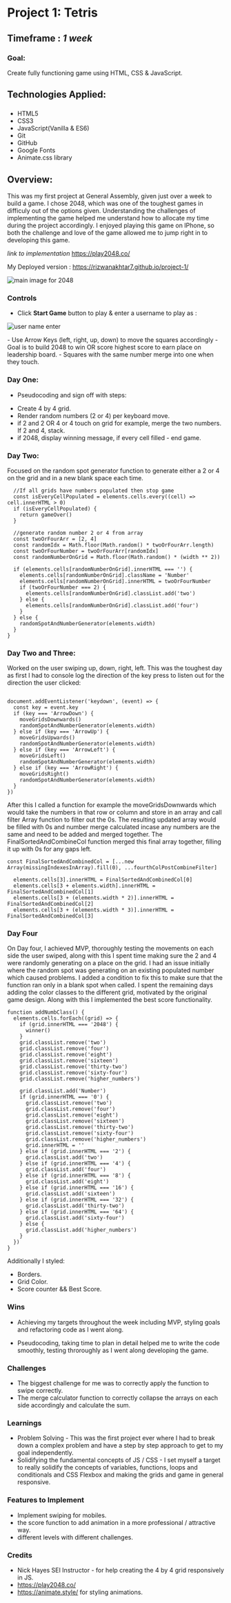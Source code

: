 # Project 1: Tetris
## Timeframe : *1 week*
### Goal: 

Create fully functioning game using HTML, CSS & JavaScript. 

## Technologies Applied:
### 
- HTML5
- CSS3
- JavaScript(Vanilla & ES6)
- Git
- GitHub
- Google Fonts
- Animate.css library

## Overview:
This was my first project at General Assembly, given just over a week to build a game. I chose 2048, which was one of the toughest games in difficuly out of the options given. Understanding the challenges of implementing the game helped me understand how to allocate my time during the project accordingly. I enjoyed playing this game on IPhone, so both the challenge and love of the game allowed me to jump right in to developing this game.


*link to implementation*
https://play2048.co/

My Deployed version : https://rizwanakhtar7.github.io/project-1/

<p>
<img src="images/main-image.png" alt="main image for 2048"/>
</p>

### Controls
- Click **Start Game** button to play & enter a username to play as :
<p>
<img src="images/username-enter.png" alt="user name enter"/>
</p>
- Use Arrow Keys (left, right, up, down) to move the squares accordingly
- Goal is to build 2048 to win OR score highest score to earn place on leadership board.
- Squares with the same number merge into one when they touch.

### Day One:
* Pseudocoding and sign off with steps:
- Create 4 by 4 grid. 
- Render random numbers (2 or 4) per keyboard move.
- if 2 and 2 OR 4 or 4 touch on grid for example, merge the two numbers. If 2 and 4, stack.
- if 2048, display winning message, if every cell filled - end game.

### Day Two:
Focused on the random spot generator function to generate either a 2 or 4 on the grid and in a new blank space each time.

```function randomSpotAndNumberGenerator(width) {
  //If all grids have numbers populated then stop game 
  const isEveryCellPopulated = elements.cells.every((cell) => cell.innerHTML > 0)
  if (isEveryCellPopulated) {
    return gameOver()
  }

  //generate random number 2 or 4 from array
  const twoOrFourArr = [2, 4]
  const randomIdx = Math.floor(Math.random() * twoOrFourArr.length)
  const twoOrFourNumber = twoOrFourArr[randomIdx]
  const randomNumberOnGrid = Math.floor(Math.random() * (width ** 2))

  if (elements.cells[randomNumberOnGrid].innerHTML === '') {
    elements.cells[randomNumberOnGrid].className = 'Number'
    elements.cells[randomNumberOnGrid].innerHTML = twoOrFourNumber
    if (twoOrFourNumber === 2) {
      elements.cells[randomNumberOnGrid].classList.add('two')
    } else {
      elements.cells[randomNumberOnGrid].classList.add('four')
    }
  } else {
    randomSpotAndNumberGenerator(elements.width)
  }
}
```

### Day Two and Three:
Worked on the user swiping up, down, right, left. This was the toughest day as first I had to console log the direction of the key press to listen out for the direction the user clicked:

```

document.addEventListener('keydown', (event) => {
  const key = event.key
  if (key === 'ArrowDown') {
    moveGridsDownwards()
    randomSpotAndNumberGenerator(elements.width)
  } else if (key === 'ArrowUp') {
    moveGridsUpwards()
    randomSpotAndNumberGenerator(elements.width)
  } else if (key === 'ArrowLeft') {
    moveGridsLeft()
    randomSpotAndNumberGenerator(elements.width)
  } else if (key === 'ArrowRight') {
    moveGridsRight()
    randomSpotAndNumberGenerator(elements.width)
  }
})

```
After this I called a function for example the moveGridsDownwards which would take the numbers in that row or column and store in an array and call filter Array function to filter out the 0s. The resulting updated array would be filled with 0s and number merge calculated incase any numbers are the same and need to be added and merged together. The FinalSortedAndCombineCol function merged this final array together, filling it up with 0s for any gaps left.

```
const FinalSortedAndCombinedCol = [...new Array(missingIndexesInArray).fill(0), ...fourthColPostCombineFilter]

  elements.cells[3].innerHTML = FinalSortedAndCombinedCol[0]
  elements.cells[3 + elements.width].innerHTML = FinalSortedAndCombinedCol[1]
  elements.cells[3 + (elements.width * 2)].innerHTML = FinalSortedAndCombinedCol[2]
  elements.cells[3 + (elements.width * 3)].innerHTML = FinalSortedAndCombinedCol[3]
  ```


### Day Four
On Day four, I achieved MVP, thoroughly testing the movements on each side the user swiped, along with this I spent time making sure the 2 and 4 were randomly generating on a place on the grid. I had an issue initially where the random spot was generating on an existing populated number which caused problems. I added a condition to fix this to make sure that the function ran only in a blank spot when called.
I spent the remaining days adding  the color classes to the different grid, motivated by the original game design. Along with this I implemented the best score functionality.

```
function addNumbClass() {
  elements.cells.forEach((grid) => {
    if (grid.innerHTML === '2048') {
      winner()
    }
    grid.classList.remove('two')
    grid.classList.remove('four')
    grid.classList.remove('eight')
    grid.classList.remove('sixteen')
    grid.classList.remove('thirty-two')
    grid.classList.remove('sixty-four')
    grid.classList.remove('higher_numbers')

    grid.classList.add('Number')
    if (grid.innerHTML === '0') {
      grid.classList.remove('two')
      grid.classList.remove('four')
      grid.classList.remove('eight')
      grid.classList.remove('sixteen')
      grid.classList.remove('thirty-two')
      grid.classList.remove('sixty-four')
      grid.classList.remove('higher_numbers')
      grid.innerHTML = ''
    } else if (grid.innerHTML === '2') {
      grid.classList.add('two')
    } else if (grid.innerHTML === '4') {
      grid.classList.add('four')
    } else if (grid.innerHTML === '8') {
      grid.classList.add('eight')
    } else if (grid.innerHTML === '16') {
      grid.classList.add('sixteen')
    } else if (grid.innerHTML === '32') {
      grid.classList.add('thirty-two')
    } else if (grid.innerHTML === '64') {
      grid.classList.add('sixty-four')
    } else {
      grid.classList.add('higher_numbers')
    }
  })
}
```

Additionally I styled:
- Borders.
- Grid Color.
- Score counter && Best Score.


### Wins
- Achieving my targets throughout the week including MVP, styling goals and refactoring code as I went along.

- Pseudocoding, taking time to plan in detail helped me to write the code smoothly, testing throroughly as I went along developing the game.

### Challenges
- The biggest challenge for me was to correctly apply the function to swipe correctly.
- The merge calculator function to correctly  collapse the arrays on each side accordingly and calculate the sum.

### Learnings
- Problem Solving - This was the first project ever where I had to break down a complex problem and have a step by step approach to get to my goal independently.
- Solidifying the fundamental concepts of JS / CSS - I set myself a target to really solidify the concepts of variables, functions, loops and conditionals and CSS Flexbox and making the grids and game in general responsive.


### Features to Implement 
- Implement swiping for mobiles.
- the score function to add animation in a more professional / attractive way.
- different levels with different challenges.

### Credits
- Nick Hayes SEI Instructor - for help creating the 4 by 4 grid responsively in JS.
- https://play2048.co/
- https://animate.style/ for styling animations.
